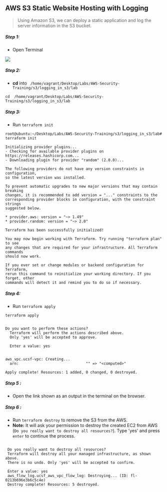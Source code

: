 ## AWS S3 Static Website Hosting with Logging 

>Using Amazon S3, we can deploy a static application and log the server information in the S3 bucket.


##### Step 1:

* Open Terminal

![](img/terminal.png)

##### Step 2:

*  **cd** into  ` /home/vagrant/Desktop/Labs/AWS-Security-Training/s3/logging_in_s3/lab`

```commandline
cd  /home/vagrant/Desktop/Labs/AWS-Security-Training/s3/logging_in_s3/lab
```
##### Step 3:

* Run `terraform init`

```commandline
root@ubuntu:~/Desktop/Labs/AWS-Security-Training/s3/logging_in_s3/lab# terraform init

Initializing provider plugins...
- Checking for available provider plugins on https://releases.hashicorp.com...
- Downloading plugin for provider "random" (2.0.0)...

The following providers do not have any version constraints in configuration,
so the latest version was installed.

To prevent automatic upgrades to new major versions that may contain breaking
changes, it is recommended to add version = "..." constraints to the
corresponding provider blocks in configuration, with the constraint strings
suggested below.

* provider.aws: version = "~> 1.49"
* provider.random: version = "~> 2.0"

Terraform has been successfully initialized!

You may now begin working with Terraform. Try running "terraform plan" to see
any changes that are required for your infrastructure. All Terraform commands
should now work.

If you ever set or change modules or backend configuration for Terraform,
rerun this command to reinitialize your working directory. If you forget, other
commands will detect it and remind you to do so if necessary.

```

##### Step 4:

* Run `terraform apply`

```commandline
terraform apply


Do you want to perform these actions?
  Terraform will perform the actions described above.
  Only 'yes' will be accepted to approve.

  Enter a value: yes
  
  
aws_vpc.ucsf-vpc: Creating...
  arn:                              "" => "<computed>"

Apply complete! Resources: 1 added, 0 changed, 0 destroyed.
```

##### Step 5 :

* Open the link shown as an output in the terminal on the browser.

##### Step 6 :
 
 * Run `terraform destroy` to remove the S3 from the AWS.
 * **Note:** It will ask your permission to destroy the created EC2 from AWS (`Do you really want to destroy all resources?`). Type 'yes' and press `enter`
 to continue the process. 
  
 ```commandline
  
  Do you really want to destroy all resources?
  Terraform will destroy all your managed infrastructure, as shown above.
  There is no undo. Only 'yes' will be accepted to confirm.

  Enter a value: yes
  aws_flow_log.ucsf_aws_vpc_flow_log: Destroying... (ID: fl-0213b696e3b6c5c4e)
  Destroy complete! Resources: 5 destroyed.
```
